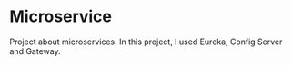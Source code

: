 # Microservice
Project about microservices. In this project, I used Eureka, Config Server and Gateway.
